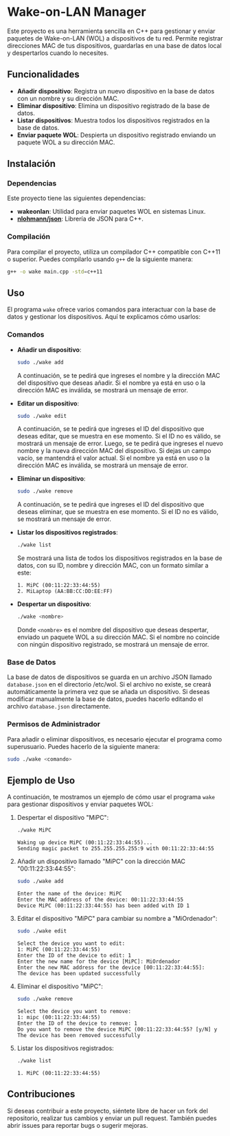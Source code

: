 # Wake-on-LAN Manager

Este proyecto es una herramienta sencilla en C++ para gestionar y enviar paquetes de Wake-on-LAN (WOL) a dispositivos de tu red. Permite registrar direcciones MAC de tus dispositivos, guardarlas en una base de datos local y despertarlos cuando lo necesites.

## Funcionalidades

- **Añadir dispositivo**: Registra un nuevo dispositivo en la base de datos con un nombre y su dirección MAC.
- **Eliminar dispositivo**: Elimina un dispositivo registrado de la base de datos.
- **Listar dispositivos**: Muestra todos los dispositivos registrados en la base de datos.
- **Enviar paquete WOL**: Despierta un dispositivo registrado enviando un paquete WOL a su dirección MAC.

## Instalación

### Dependencias

Este proyecto tiene las siguientes dependencias:

- **wakeonlan**: Utilidad para enviar paquetes WOL en sistemas Linux.
- **[nlohmann/json](https://github.com/nlohmann/json)**: Librería de JSON para C++.

### Compilación

Para compilar el proyecto, utiliza un compilador C++ compatible con C++11 o superior. Puedes compilarlo usando `g++` de la siguiente manera:

```bash
g++ -o wake main.cpp -std=c++11
```

## Uso

El programa `wake` ofrece varios comandos para interactuar con la base de datos y gestionar los dispositivos. Aquí te explicamos cómo usarlos:

### Comandos

- **Añadir un dispositivo**:

  ```bash
  sudo ./wake add
  ```

  A continuación, se te pedirá que ingreses el nombre y la dirección MAC del dispositivo que deseas añadir. Si el nombre ya está en uso o la dirección MAC es inválida, se mostrará un mensaje de error.

- **Editar un dispositivo**:

  ```bash
  sudo ./wake edit
  ```

  A continuación, se te pedirá que ingreses el ID del dispositivo que deseas editar, que se muestra en ese momento. Si el ID no es válido, se mostrará un mensaje de error. Luego, se te pedirá que ingreses el nuevo nombre y la nueva dirección MAC del dispositivo. Si dejas un campo vacío, se mantendrá el valor actual. Si el nombre ya está en uso o la dirección MAC es inválida, se mostrará un mensaje de error.

- **Eliminar un dispositivo**:

  ```bash
  sudo ./wake remove
  ```

  A continuación, se te pedirá que ingreses el ID del dispositivo que deseas eliminar, que se muestra en ese momento. Si el ID no es válido, se mostrará un mensaje de error.

- **Listar los dispositivos registrados**:

  ```bash
  ./wake list
  ```

  Se mostrará una lista de todos los dispositivos registrados en la base de datos, con su ID, nombre y dirección MAC, con un formato similar a este:

  ```
  1. MiPC (00:11:22:33:44:55)
  2. MiLaptop (AA:BB:CC:DD:EE:FF)
  ```

- **Despertar un dispositivo**:

  ```bash
  ./wake <nombre>
  ```

  Donde `<nombre>` es el nombre del dispositivo que deseas despertar, enviado un paquete WOL a su dirección MAC. Si el nombre no coincide con ningún dispositivo registrado, se mostrará un mensaje de error.

### Base de Datos

La base de datos de dispositivos se guarda en un archivo JSON llamado `database.json` en el directorio /etc/wol. Si el archivo no existe, se creará automáticamente la primera vez que se añada un dispositivo. Si deseas modificar manualmente la base de datos, puedes hacerlo editando el archivo `database.json` directamente.

### Permisos de Administrador

Para añadir o eliminar dispositivos, es necesario ejecutar el programa como superusuario. Puedes hacerlo de la siguiente manera:

```bash
sudo ./wake <comando>
```

## Ejemplo de Uso

A continuación, te mostramos un ejemplo de cómo usar el programa `wake` para gestionar dispositivos y enviar paquetes WOL:

1. Despertar el dispositivo "MiPC":

   ```bash
   ./wake MiPC
   ```

   ```
   Waking up device MiPC (00:11:22:33:44:55)...
   Sending magic packet to 255.255.255.255:9 with 00:11:22:33:44:55
   ```

2. Añadir un dispositivo llamado "MiPC" con la dirección MAC "00:11:22:33:44:55":

   ```bash
   sudo ./wake add
   ```

   ```
   Enter the name of the device: MiPC
   Enter the MAC address of the device: 00:11:22:33:44:55
   Device MiPC (00:11:22:33:44:55) has been added with ID 1
   ```

3. Editar el dispositivo "MiPC" para cambiar su nombre a "MiOrdenador":

   ```bash
   sudo ./wake edit
   ```

   ```
   Select the device you want to edit:
   1: MiPC (00:11:22:33:44:55)
   Enter the ID of the device to edit: 1
   Enter the new name for the device [MiPC]: MiOrdenador
   Enter the new MAC address for the device [00:11:22:33:44:55]:
   The device has been updated successfully
   ```

4. Eliminar el dispositivo "MiPC":

   ```bash
   sudo ./wake remove
   ```

   ```
   Select the device you want to remove:
   1: mipc (00:11:22:33:44:55)
   Enter the ID of the device to remove: 1
   Do you want to remove the device MiPC (00:11:22:33:44:55? [y/N] y
   The device has been removed successfully
   ```

5. Listar los dispositivos registrados:

   ```bash
   ./wake list
   ```

   ```
   1. MiPC (00:11:22:33:44:55)
   ```

## Contribuciones

Si deseas contribuir a este proyecto, siéntete libre de hacer un fork del repositorio, realizar tus cambios y enviar un pull request. También puedes abrir issues para reportar bugs o sugerir mejoras.

<!-- ## Licencia

Este proyecto está bajo la Licencia MIT. Consulta el archivo `LICENSE` para más detalles. -->
